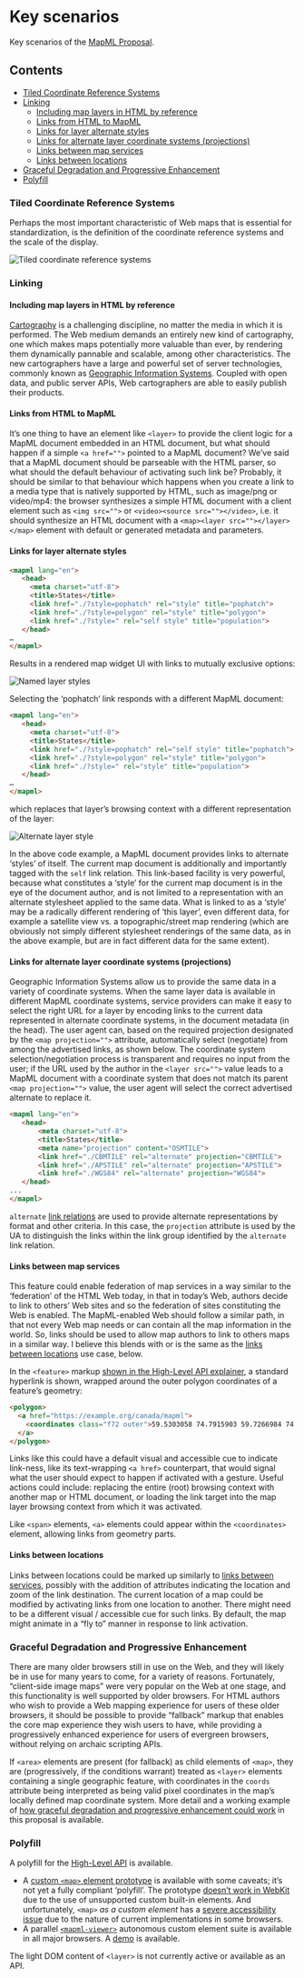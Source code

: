 <h1 id="key-scenarios">Key scenarios</h1>

Key scenarios of the [MapML Proposal](README.md).

<h2>Contents</h2>

- [Tiled Coordinate Reference Systems](key-scenarios.md#tiled-coordinate-reference-systems)
- [Linking](key-scenarios.md#linking)
  - [Including map layers in HTML by reference](#including-map-layers-in-html-by-reference)
  - [Links from HTML to MapML](#links-from-html-to-mapml)
  - [Links for layer alternate styles](#links-for-layer-alternate-styles)
  - [Links for alternate layer coordinate systems (projections)](#links-for-alternate-layer-coordinate-systems-projections)
  - [Links between map services](#links-between-map-services)
  - [Links between locations](#links-between-locations)
- [Graceful Degradation and Progressive Enhancement](key-scenarios.md#graceful-degradation-and-progressive-enhancement)
- [Polyfill](key-scenarios.md#polyfill)

<h3 id="tiled-coordinate-reference-systems">Tiled Coordinate Reference Systems</h3>

Perhaps the most important characteristic of Web maps that is essential for standardization, is the definition of the coordinate reference systems and the scale of the display. 

![Tiled coordinate reference systems](images/tiled-coordinate-reference-systems.png "Tiled coordinate reference systems")

<h3 id="linking">Linking</h3>

<h4 id="including-map-layers-in-html-by-reference">Including map layers in HTML by reference</h4>

[Cartography](https://en.wikipedia.org/wiki/Cartography) is a challenging discipline, no matter the media in which it is performed.  The Web medium demands an entirely new kind of cartography, one which makes maps potentially more valuable than ever, by rendering them dynamically pannable and scalable, among other characteristics.  The new cartographers have a large and powerful set of server technologies, commonly known as [Geographic Information Systems](https://en.wikipedia.org/wiki/Geographic_information_system). Coupled with open data, and public server APIs, Web cartographers are able to easily publish their products.

<h4 id="links-from-html-to-mapml">Links from HTML to MapML</h4>

It’s one thing to have an element like `<layer>` to provide the client logic for a MapML document embedded in an HTML document, but what should happen if a simple `<a href="">` pointed to a MapML document?  We’ve said that a MapML document should be parseable with the HTML parser, so what should the default behaviour of activating such link be?  Probably, it should be similar to that behaviour which happens when you create a link to a media type that is natively supported by HTML, such as image/png or video/mp4: the browser synthesizes a simple HTML document with a client element such as `<img src="">` or `<video><source src=""></video>`, i.e. it should synthesize an HTML document with a `<map><layer src=""></layer></map>` element with default or generated metadata and parameters.

<h4 id="links-for-layer-alternate-styles">Links for layer alternate styles</h4>

```html
<mapml lang="en">
   <head>
     <meta charset="utf-8">
     <title>States</title>
     <link href="./?style=pophatch" rel="style" title="pophatch">
     <link href="./?style=polygon" rel="style" title="polygon">
     <link href="./?style=" rel="self style" title="population">
   </head>
…
</mapml>
```

Results in a rendered map widget UI with links to mutually exclusive options:

![Named layer styles](images/states-population-style.png "Named layer styles")

Selecting the ‘pophatch’ link responds with a different MapML document:

```html
<mapml lang="en">
   <head>
     <meta charset="utf-8">
     <title>States</title>
     <link href="./?style=pophatch" rel="self style" title="pophatch">
     <link href="./?style=polygon" rel="style" title="polygon">
     <link href="./?style=" rel="style" title="population">
   </head>
…
</mapml>
```

which replaces that layer’s browsing context with a different representation of the layer:

![Alternate layer style](images/states-pophatch-style.png "Alternate layer style")

In the above code example, a MapML document provides links to alternate ‘styles’ of itself.  The current map document is additionally and importantly tagged with the `self` link relation. This link-based facility is very powerful, because what constitutes a ‘style’ for the current map document is in the eye of the document author, and is not limited to a representation with an alternate stylesheet applied to the same data. What is linked to as a ‘style’ may be a radically different rendering of ‘this layer’, even different data, for example a satellite view vs. a topographic/street map rendering (which are obviously not simply different stylesheet renderings of the same data, as in the above example, but are in fact different data for the same extent). 

<h4 id="links-for-alternate-layer-coordinate-systems-projections">Links for alternate layer coordinate systems (projections)</h4>

Geographic Information Systems allow us to provide the same data in a variety of coordinate systems.  When the same layer data is available in different MapML coordinate systems, service providers can make it easy to select the right URL for a layer by encoding links to the current data represented in alternate coordinate systems, in the document metadata (in the head). The user agent can, based on the required projection designated by the `<map projection="">` attribute, automatically select (negotiate) from among the advertised links, as shown below.  The coordinate system selection/negotiation process is transparent and requires no input from the user; if the URL used by the author in the `<layer src="">` value leads to a MapML document with a coordinate system that does not match its parent `<map projection="">` value, the user agent will select the correct advertised alternate to replace it.

```html
<mapml lang="en">
   <head>
       <meta charset="utf-8">
       <title>States</title>
       <meta name="projection" content="OSMTILE">
       <link href="./CBMTILE" rel="alternate" projection="CBMTILE">
       <link href="./APSTILE" rel="alternate" projection="APSTILE">
       <link href="./WGS84" rel="alternate" projection="WGS84">
   </head>
...
</mapml>
```

`alternate` [link relations](https://html.spec.whatwg.org/multipage/links.html#linkTypes) are used to provide alternate representations by format and other criteria.  In this case, the `projection` attribute is used by the UA to distinguish the links within the link group identified by the `alternate` link relation.

<h4 id="links-between-map-services">Links between map services</h4>

This feature could enable federation of map services in a way similar to the ‘federation’ of the HTML Web today, in that in today’s Web, authors decide to link to others’ Web sites and so the federation of sites constituting the Web is enabled.  The MapML-enabled Web should follow a similar path, in that not every Web map needs or can contain all the map information in the world.  So, links should be used to allow map authors to link to others maps in a similar way.  I believe this blends with or is the same as the [links between locations](#links-between-locations) use case, below.

In the `<feature>` markup [shown in the High-Level API explainer](high-level-api.md#bookmark2), a standard hyperlink is shown, wrapped around the outer polygon coordinates of a feature’s geometry:

```html
<polygon>
  <a href="https://example.org/canada/mapml">
    <coordinates class="f72 outer">59.5303058 74.7915903 59.7266984 74.7479857 … 76.1838491 <span class="noline">67.5 76.1894504 67.5 76.7412725 67.5 77.0079535</span> 67.2115912 76.9522523 … 74.727385 59.5303058 74.7915903</coordinates>
  </a>
</polygon>
```

Links like this could have a default visual and accessible cue to indicate link-ness, like its text-wrapping `<a href>` counterpart, that would signal what the user should expect to happen if activated with a gesture.  Useful actions could include: replacing the entire (root) browsing context with another map or HTML document, or loading the link target into the map layer browsing context from which it was activated.

Like `<span>` elements, `<a>` elements could appear within the `<coordinates>` element, allowing links from geometry parts.

<h4 id="links-between-locations">Links between locations</h4>

Links between locations could be marked up similarly to [links between services](#links-between-map-services), possibly with the addition of attributes indicating the location and zoom of the link destination. The current location of a map could be modified by activating links from one location to another.  There might need to be a different visual / accessible cue for such links.  By default, the map might animate in a “fly to” manner in response to link activation.

<h3 id="graceful-degradation-and-progressive-enhancement">Graceful Degradation and Progressive Enhancement</h3>

There are many older browsers still in use on the Web, and they will likely be in use for many years to come, for a variety of reasons.  Fortunately, “client-side image maps” were very popular on the Web at one stage, and this functionality is well supported by older browsers.  For HTML authors who wish to provide a Web mapping experience for users of these older browsers, it should be possible to provide “fallback” markup that enables the core map experience they wish users to have, while providing a progressively enhanced experience for users of evergreen browsers, without relying on archaic scripting APIs.

If `<area>` elements are present (for fallback) as child elements of `<map>`, they are (progressively, if the conditions warrant) treated as `<layer>` elements containing a single geographic feature, with coordinates in the `coords` attribute being interpreted as being valid pixel coordinates in the map’s locally defined map coordinate system.   More detail and a working example of [how graceful degradation and progressive enhancement could work](https://maps4html.org/Web-Map-Custom-Element/blog/progressive-web-maps.html) in this proposal is available.

<h3 id="polyfill">Polyfill</h3>

A polyfill for the [High-Level API](high-level-api.md) is available.

- A [custom `<map>` element prototype](https://github.com/Maps4HTML/Web-Map-Custom-Element/blob/master/index-web-map.html) is available with some caveats; it’s not yet a fully compliant ‘polyfill’. The prototype [doesn’t work in WebKit](https://caniuse.com/#feat=mdn-api_customelementregistry_builtin) due to the use of unsupported custom built-in elements. And unfortunately, `<map>` _as a custom element_ has a [severe accessibility issue](https://github.com/w3c/html-aam/issues/292) due to the nature of current implementations in some browsers.
- A parallel [`<mapml-viewer>`](https://github.com/Maps4HTML/Web-Map-Custom-Element/blob/master/index-mapml-viewer.html) autonomous custom element suite is available in all major browsers. A [demo](https://geogratis.gc.ca/mapml/) is available.

The light DOM content of `<layer>` is not currently active or available as an API.
